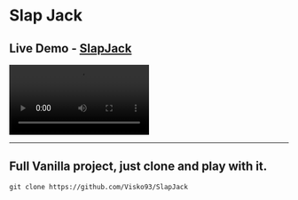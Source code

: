 # Slap Jack

## Live Demo - [SlapJack](https://slapjack-fepath.netlify.app/)

[<video src="https://drive.google.com/file/d/16cepANPKkQunQ_35MwU9jMcn9YSX-S9A/preview" width="50%">](https://drive.google.com/file/d/16cepANPKkQunQ_35MwU9jMcn9YSX-S9A/preview)

---

## Full Vanilla project, just clone and play with it.

```
git clone https://github.com/Visko93/SlapJack
```
